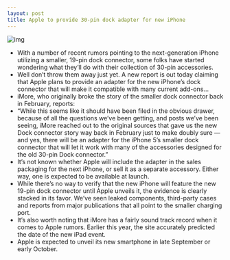 ```yaml
---
layout: post
title: Apple to provide 30-pin dock adapter for new iPhone
---
```

![img](http://media.idownloadblog.com/wp-content/uploads/2012/06/iphone-5-mini-charging-port.png)
* With a number of recent rumors pointing to the next-generation iPhone utilizing a smaller, 19-pin dock connector, some folks have started wondering what they’ll do with their collection of 30-pin accessories.
* Well don’t throw them away just yet. A new report is out today claiming that Apple plans to provide an adapter for the new iPhone’s dock connector that will make it compatible with many current add-ons…
* iMore, who originally broke the story of the smaller dock connector back in February, reports:
* “While this seems like it should have been filed in the obvious drawer, because of all the questions we’ve been getting, and posts we’ve been seeing, iMore reached out to the original sources that gave us the new Dock connector story way back in February just to make doubly sure — and yes, there will be an adapter for the iPhone 5’s smaller dock connector that will let it work with many of the accessories designed for the old 30-pin Dock connector.”
* It’s not known whether Apple will include the adapter in the sales packaging for the next iPhone, or sell it as a separate accessory. Either way, one is expected to be available at launch.
* While there’s no way to verify that the new iPhone will feature the new 19-pin dock connector until Apple unveils it, the evidence is clearly stacked in its favor. We’ve seen leaked components, third-party cases and reports from major publications that all point to the smaller charging port.
* It’s also worth noting that iMore has a fairly sound track record when it comes to Apple rumors. Earlier this year, the site accurately predicted the date of the new iPad event.
* Apple is expected to unveil its new smartphone in late September or early October.

